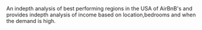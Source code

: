 An indepth analysis of best performing regions in the USA of AirBnB's and provides indepth analysis of income based on location,bedrooms and when the demand is high.
